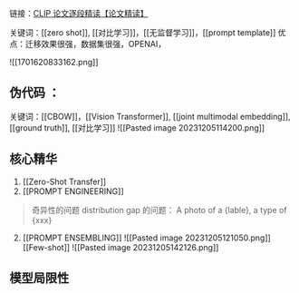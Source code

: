 
链接：[CLIP 论文逐段精读【论文精读】](https://www.bilibili.com/video/BV1SL4y1s7LQ/?spm_id_from=333.337.search-card.all.click&vd_source=e2ed568abb1e67cc88ad6275f6104534)

关键词：[[zero shot]], [[对比学习]]，[[无监督学习]]，[[prompt template]]
优点：迁移效果很强，数据集很强，OPENAI，


![[1701620833162.png]]

## 伪代码 ：
关键词：[[CBOW]]，[[Vision Transformer]], [[joint multimodal embedding]], [[ground truth]], [[对比学习]]
![[Pasted image 20231205114200.png]]
## 核心精华
1.  [[Zero-Shot Transfer]]
3. [[PROMPT ENGINEERING]]
> 奇异性的问题
> distribution gap 的问题：
> 	A photo of a {lable}, a type of {xxx}
2. [[PROMPT ENSEMBLING]]
![[Pasted image 20231205121050.png]]
[[Few-shot]]
![[Pasted image 20231205142126.png]]

## 模型局限性
